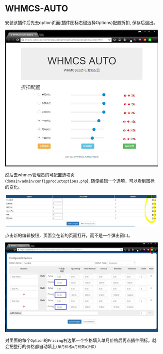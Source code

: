 # WHMCS-AUTO

安装该插件后先去option页面(插件图标右键选择Options)配置折扣, 保存后退出。

![capture1](img/readme/capture1.jpg)

然后去whmcs管理员的可配置选项页(`domain/admin/configproductoptions.php`),
随便编辑一个选项，可以看到图标的变化。

![capture2](img/readme/capture2.jpg)

点击新的编辑按钮，页面会在新的页面打开，而不是一个弹出窗口。

![capture3](img/readme/capture3.jpg)

对里面的每个`Option`的`Pricing`右边第一个空格填入单月价格后再点插件图标，就会把整行的价格都自动填上(`单月价格x月份数x折扣`)


